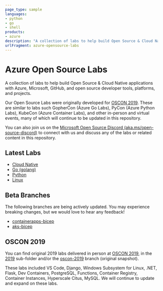 ```yaml
---
page_type: sample
languages:
- python
- go
- shell
products:
- azure
description: "A collection of labs to help build Open Source & Cloud Native applications with Azure, Microsoft, GitHub, and open source developer tools, platforms, and projects."
urlFragment: azure-opensource-labs
---
```


# Azure Open Source Labs

A collection of labs to help build Open Source & Cloud Native applications with Azure, Microsoft, GitHub, and open source developer tools, platforms, and projects.

Our Open Source Labs were originally developed for [OSCON 2019](https://en.wikipedia.org/wiki/O%27Reilly_Open_Source_Convention). These are similar to labs such GopherCon (Azure Go Labs), PyCon (Azure Python Labs), KubeCon (Azure Container Labs), and other in-person and virtual events, many of which will continue to be updated in this repository.

You can also join us on the [Microsoft Open Source Discord (aka.ms/open-source-discord)](https://aka.ms/open-source-discord) to connect with us and discuss any of the labs or related content in this repository.

## Latest Labs

- [Cloud Native](cloud-native/)
- [Go (golang)](golang/)
- [Python](python/)
- [Linux](linux/)

## Beta Branches

The following branches are being actively updated. You may experience breaking changes, but we would love to hear any feedback!

- [containerapps-bicep](https://github.com/Azure-Samples/azure-opensource-labs/tree/containerapps-bicep/cloud-native/containerapps-bicep)
- [aks-bicep](https://github.com/Azure-Samples/azure-opensource-labs/tree/aks-bicep/cloud-native/aks-bicep)

## OSCON 2019

You can find original 2019 labs delivered in person at [OSCON 2019](https://en.wikipedia.org/wiki/O%27Reilly_Open_Source_Convention), in the [2019](2019/#azure-open-source-labs-oscon-2019) sub-folder and/or the [oscon-2019](https://github.com/Azure-Samples/azure-opensource-labs/tree/oscon-2019) branch (original snapshot).

These labs included VS Code, Django, Windows Subsystem for Linux, .NET, Flask, Dev Containers, PostgreSQL, Functions, Container Registry, Container Instances, Hyperscale Citus, MySQL. We will continue to update and expand on these labs.
